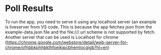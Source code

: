 # Poll Results

To run the app, you need to serve it using any localhost server (an example is liveserver from VS code. This is because the app fetches json from the example-data.json file and the file:/// url scheme is not supported by fetch.
Another server that can be used is Localhost for chrome (https://chrome.google.com/webstore/detail/web-server-for-chrome/ofhbbkphhbklhfoeikjpcbhemlocgigb?hl=en)
